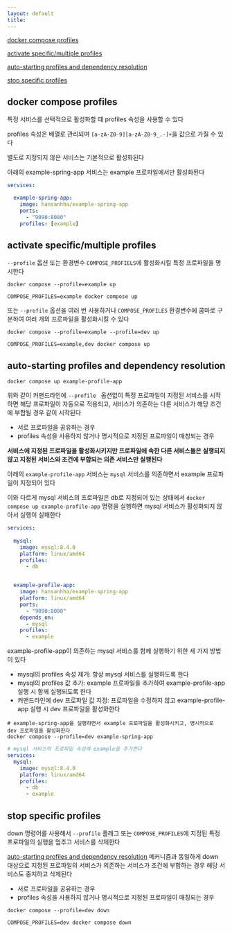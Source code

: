 ```yaml
---
layout: default
title:
---
```


[docker compose profiles](#docker-compose-profiles)

[activate specific/multiple profiles](#activate-specificmultiple-profiles)

[auto-starting profiles and dependency resolution](#auto-starting-profiles-and-dependency-resolution)

[stop specific profiles](#stop-specific-profiles)


## docker compose profiles

특정 서비스를 선택적으로 활성화할 때 profiles 속성을 사용할 수 있다

profiles 속성은 배열로 관리되며 `[a-zA-Z0-9][a-zA-Z0-9_.-]+`을 값으로 가질 수 있다

별도로 지정되지 않은 서비스는 기본적으로 활성화된다

아래의 example-spring-app 서비스는 example 프로파일에서만 활성화된다

```yaml
services:

  example-spring-app:
    image: hansanhha/example-spring-app
    ports:
      - "9090:8080"
    profiles: [example]
```


## activate specific/multiple profiles

`--profile` 옵션 또는 환경변수 `COMPOSE_PROFIELS`에 활성화시킬 특정 프로파일을 명시한다

```shell
docker compose --profile=example up

COMPOSE_PROFILES=example docker compose up
```

또는 `--profile` 옵션을 여러 번 사용하거나 `COMPOSE_PROFILES` 환경변수에 콤마로 구분하여 여러 개의 프로파일을 활성화시킬 수 있다

```shell
docker compose --profile=example --profile=dev up

COMPOSE_PROFILES=example,dev docker compose up
```


## auto-starting profiles and dependency resolution

```shell
docker compose up example-profile-app
```

위와 같이 커맨드라인에 `--profile ` 옵션없이 특정 프로파일이 지정된 서비스를 시작하면 해당 프로파일이 자동으로 적용되고, 서비스가 의존하는 다른 서비스가 해당 조건에 부합될 경우 같이 시작된다
- 서로 프로파일을 공유하는 경우
- profiles 속성을 사용하지 않거나 명시적으로 지정된 프로파일이 매칭되는 경우

**서비스에 지정된 프로파일을 활성화시키지만 프로파일에 속한 다른 서비스들은 실행되지 않고 지정된 서비스와 조건에 부합되는 의존 서비스만 실행된다**

아래의 `example-profile-app` 서비스는 `mysql` 서비스를 의존하면서 example 프로파일이 지정되어 있다

이와 다르게 mysql 서비스의 프로파일은 db로 지정되어 있는 상태에서 `docker compose up example-profile-app` 명령을 실행하면 mysql 서비스가 활성화되지 않아서 실행이 실패한다

```yaml
services:
  
  mysql:
    image: mysql:8.4.0
    platform: linux/amd64
    profiles:
      - db


  example-profile-app:
    image: hansanhha/example-spring-app
    platform: linux/amd64
    ports:
      - "9090:8080"
    depends_on:
      - mysql
    profiles:
      - example  
```

example-profile-app이 의존하는 mysql 서비스를 함께 실행하기 위한 세 가지 방법이 있다
- mysql의 profiles 속성 제거: 항상 mysql 서비스를 실행하도록 한다
- mysql의 profiles 값 추가: example 프로파일을 추가하여 example-profile-app 실행 시 함께 실행되도록 한다
- 커맨드라인에 dev 프로파일 값 지정: 프로파일을 수정하지 않고 example-profile-app 실행 시 dev 프로파일을 활성화한다

```shell
# example-spring-app을 실행하면서 example 프로파일을 활성화시키고, 명시적으로 dev 프로파일을 활성화한다
docker compose --profile=dev example-spring-app
```

```yaml
# mysql 서비스의 프로파일 속성에 example을 추가한다 
services:
  mysql:
    image: mysql:8.4.0
    platform: linux/amd64
    profiles:
      - db
      - example
```


## stop specific profiles

down 명령어를 사용해서 `--profile` 플래그 또는 `COMPOSE_PROFILES`에 지정된 특정 프로파일의 실행을 멈추고 서비스를 삭제한다

[auto-starting profiles and dependency resolution](#auto-starting-profiles-and-dependency-resolution) 메커니즘과 동일하게 down 대상으로 지정된 프로파일의 서비스가 의존하는 서비스가 조건에 부합하는 경우 해당 서비스도 중지하고 삭제된다
- 서로 프로파일을 공유하는 경우
- profiles 속성을 사용하지 않거나 명시적으로 지정된 프로파일이 매칭되는 경우

```shell
docker compose --profile=dev down

COMPOSE_PROFILES=dev docker compose down
```